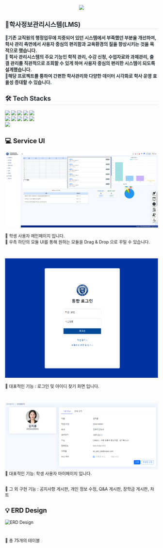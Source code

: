 <div align= "center">
    <img src="https://capsule-render.vercel.app/api?type=wave&color=auto&height=180&text=Final%20Project&animation=&fontColor=494141&fontSize=60" />
    </div>
    <div style="text-align: left;"> 
    <h2 style="border-bottom: 1px solid #d8dee4; color: #282d33;"> 🏫학사정보관리시스템(LMS) </h2>  
    <div style="font-weight: 700; font-size: 15px; text-align: left; color: #282d33;">  
        🍓기존 교직원의 행정업무에 치중되어 있던 시스템에서 부족했던 부분을 개선하여, 학사 관리 측면에서 사용자 중심의 편리함과 교육환경의 질을 향상시키는 것을 목적으로 했습니다.
        <br>
        🍊
         학사 관리시스템의 주요 기능인 학적 관리, 수강 신청, 수업자료와 과제관리, 출결 관리를 직관적으로 조회할 수 있게 하여 사용자 중심의 편리한 시스템이 되도록 설계했습니다.<br>
        🍇해당 프로젝트를 통하여 간편한 학사관리와 다양한 데이터 시각화로 학사 운영 효율성 증대할 수 있습니다.
    </div> 
    </div>
    <div style="text-align: left;">
    <h2 style="border-bottom: 1px solid #d8dee4; color: #282d33;"> 🛠️ Tech Stacks </h2>  
    <div style="margin: ; text-align: left;" "text-align: left;"> <img src="https://img.shields.io/badge/Apache Tomcat-F8DC75?style=for-the-badge&logo=Apache Tomcat&logoColor=white">
          <img src="https://img.shields.io/badge/Bootstrap-7952B3?style=for-the-badge&logo=Bootstrap&logoColor=white">
          <img src="https://img.shields.io/badge/CSS3-1572B6?style=for-the-badge&logo=CSS3&logoColor=white">
          <img src="https://img.shields.io/badge/HTML5-E34F26?style=for-the-badge&logo=HTML5&logoColor=white">
          <img src="https://img.shields.io/badge/jQuery-0769AD?style=for-the-badge&logo=jQuery&logoColor=white">
          <br/><img src="https://img.shields.io/badge/Java-007396?style=for-the-badge&logo=Java&logoColor=white">
          <img src="https://img.shields.io/badge/Javascript-F7DF1E?style=for-the-badge&logo=Javascript&logoColor=white">
          <img src="https://img.shields.io/badge/Oracle-F80000?style=for-the-badge&logo=Oracle&logoColor=white">
          <img src="https://img.shields.io/badge/Python-3776AB?style=for-the-badge&logo=Python&logoColor=white">
          <img src="https://img.shields.io/badge/Spring-6DB33F?style=for-the-badge&logo=Spring&logoColor=white">
          <br/><img src="https://img.shields.io/badge/Spring Boot-6DB33F?style=for-the-badge&logo=Spring Boot&logoColor=white">
          </div>
    </div>
<div align="left">
   
## 💻 Service UI

![메인페이지](https://raw.githubusercontent.com/jennieteri/LMS/main/image%20(4).png)

🍓 학생 사용자 메인페이지 입니다.   
🍊 우측 하단의 모듈 UI를 통해 원하는 모듈을 Drag & Drop 으로 꾸밀 수 있습니다.
</div>
<br>
<div align="left">


![로그인](https://raw.githubusercontent.com/jennieteri/LMS/main/%EC%B5%9C%EC%A2%85%EB%A1%9C%EA%B7%B8%EC%9D%B8.png)


🍓 대표적인 기능 : 로그인 및 아이디 찾기 화면 입니다.   
</div>
<br>
<div align="left">


![마이페이지](https://raw.githubusercontent.com/jennieteri/LMS/main/image%20(2).png)
🍓 대표적인 기능: 학생 사용자 마이페이지 입니다.   

</div>

<br>
🍑 그 외 구현 기능 : 공지사항 게시판, 개인 정보 수정, Q&A 게시판, 장학금 게시판, 차트
<br>
<div align="left">
    <h2> 💡 ERD Design </h2>
    <img src="https://github.com/user-attachments/assets/4a71f0a6-f1bd-4060-b772-07ac47bdc667" 
         width="500px" alt="ERD Design" style="display: block; margin-bottom: 10px;">
    <br>
    <p>🍓 총 75개의 테이블</p>
</div>

